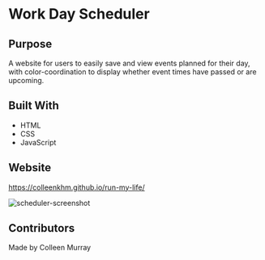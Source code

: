 # Work Day Scheduler

## Purpose
A website for users to easily save and view events planned for their day, with color-coordination to display whether event times have passed or are upcoming.

## Built With
* HTML
* CSS
* JavaScript

## Website
https://colleenkhm.github.io/run-my-life/

![scheduler-screenshot](https://user-images.githubusercontent.com/96508556/158597070-f907ac7c-2160-4677-a513-1470229c2605.png)

## Contributors
Made by Colleen Murray